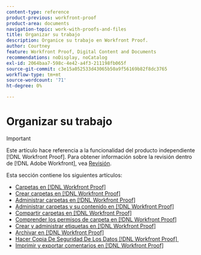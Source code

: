 ```yaml
---
content-type: reference
product-previous: workfront-proof
product-area: documents
navigation-topic: work-with-proofs-and-files
title: Organizar su trabajo
description: Organice su trabajo en Workfront Proof.
author: Courtney
feature: Workfront Proof, Digital Content and Documents
recommendations: noDisplay, noCatalog
exl-id: 2064baa7-598c-4e42-a4f3-211198fb065f
source-git-commit: c3e15a052533d43065b50a9f56169b82f8dc3765
workflow-type: tm+mt
source-wordcount: '71'
ht-degree: 0%

---
```


# Organizar su trabajo

>[!IMPORTANT]
>
>Este artículo hace referencia a la funcionalidad del producto independiente [!DNL Workfront Proof]. Para obtener información sobre la revisión dentro de [!DNL Adobe Workfront], vea [Revisión](../../../review-and-approve-work/proofing/proofing.md).

Esta sección contiene los siguientes artículos:

* [Carpetas en  [!DNL Workfront Proof]](../../../workfront-proof/wp-work-proofsfiles/organize-your-work/folders.md)
* [Crear carpetas en  [!DNL Workfront Proof]](../../../workfront-proof/wp-work-proofsfiles/organize-your-work/create-folders.md)
* [Administrar carpetas en  [!DNL Workfront Proof]](../../../workfront-proof/wp-work-proofsfiles/organize-your-work/manage-folders.md)
* [Administrar carpetas y su contenido en  [!DNL Workfront Proof]](../../../workfront-proof/wp-work-proofsfiles/organize-your-work/manage-folders-and-contents.md)
* [Compartir carpetas en  [!DNL Workfront Proof]](../../../workfront-proof/wp-work-proofsfiles/organize-your-work/share-folders.md)
* [Comprender los permisos de carpeta en  [!DNL Workfront Proof]](../../../workfront-proof/wp-work-proofsfiles/organize-your-work/folder-permissions.md)
* [Crear y administrar etiquetas en  [!DNL Workfront Proof]](../../../workfront-proof/wp-work-proofsfiles/organize-your-work/create-and-manage-tags.md)
* [Archivar en  [!DNL Workfront Proof]](../../../workfront-proof/wp-work-proofsfiles/organize-your-work/archive.md)
* [Hacer Copia De Seguridad De Los Datos  [!DNL Workfront Proof] &#x200B;](../../../workfront-proof/wp-work-proofsfiles/organize-your-work/back-up-data.md)
* [Imprimir y exportar comentarios en  [!DNL Workfront Proof]](../../../workfront-proof/wp-work-proofsfiles/organize-your-work/print-and-export-comments.md)
